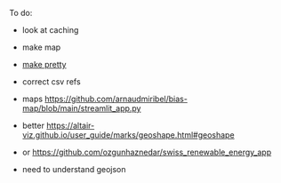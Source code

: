 To do:
- look at caching
- make map
- [make pretty](https://streamlit.io/gallery)
- correct csv refs
- maps https://github.com/arnaudmiribel/bias-map/blob/main/streamlit_app.py
- better https://altair-viz.github.io/user_guide/marks/geoshape.html#geoshape

- or https://github.com/ozgunhaznedar/swiss_renewable_energy_app

- need to understand geojson